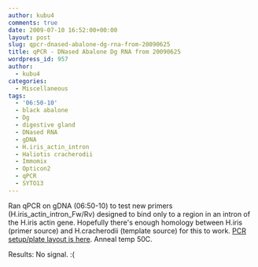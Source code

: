 ```yaml
---
author: kubu4
comments: true
date: 2009-07-10 16:52:00+00:00
layout: post
slug: qpcr-dnased-abalone-dg-rna-from-20090625
title: qPCR - DNased Abalone Dg RNA from 20090625
wordpress_id: 957
author:
  - kubu4
categories:
  - Miscellaneous
tags:
  - '06:50-10'
  - black abalone
  - Dg
  - digestive gland
  - DNased RNA
  - gDNA
  - H.iris_actin_intron
  - Haliotis cracherodii
  - Immomix
  - Opticon2
  - qPCR
  - SYTO13
---
```


Ran qPCR on gDNA (06:50-10) to test new primers (H.iris_actin_intron_Fw/Rv) designed to bind only to a region in an intron of the H.iris actin gene. Hopefully there's enough homology between H.iris (primer source) and H.cracherodii (template source) for this to work. [PCR setup/plate layout is here](https://eagle.fish.washington.edu/Arabidopsis/Notebook%20Workup%20Files/20090710-01.jpg). Anneal temp 50C.

Results: No signal. :(
